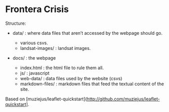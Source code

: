 # Frontera Crisis

Structure:

* data/ : where data files that aren’t accessed by the webpage should go.
  * various csvs.
  * landsat-images/ : landsat images.

* docs/ : the webpage
  * index.html : the html file to rule them all.
  * js/ : javascript
  * web-data/ : data files used by the website (csvs)
  * markdown-files/ : markdown files that feed the textual content of the
  site.


Based on [muziejus/leaflet-quickstart](http://github.com/muziejus/leaflet-quickstart].
